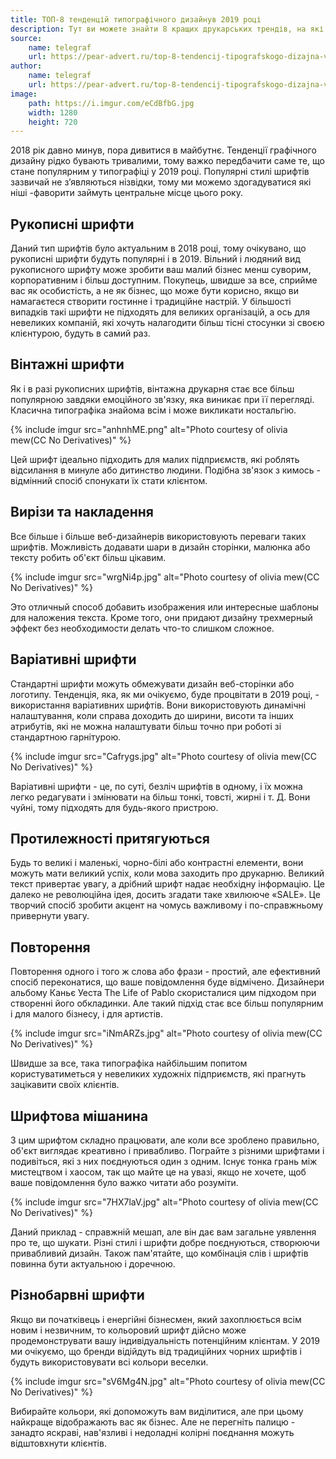 ```yaml
---
title: ТОП-8 тенденцій типографічного дизайнув 2019 році
description: Тут ви можете знайти 8 кращих друкарських трендів, на які варто звернути увагу в 2019 році.
source:
    name: telegraf
    url: https://pear-advert.ru/top-8-tendencij-tipografskogo-dizajna-v-2019-godu
author:
    name: telegraf
    url: https://pear-advert.ru/top-8-tendencij-tipografskogo-dizajna-v-2019-godu
image:
    path: https://i.imgur.com/eCdBfbG.jpg
    width: 1280
    height: 720
---
```


2018 рік давно минув, пора дивитися в майбутнє. Тенденції графічного дизайну рідко бувають тривалими, тому важко передбачити
саме те, що стане популярним у типографіці у 2019 році. Популярні стилі шрифтів зазвичай не з’являються нізвідки, тому ми можемо здогадуватися
які ніші -фаворити займуть центральне місце цього року.

## Рукописні шрифти

Даний тип шрифтів було актуальним в 2018 році, тому очікувано, що рукописні шрифти будуть популярні і в 2019. Вільний і
людяний вид рукописного шрифту може зробити ваш малий бізнес менш суворим, корпоративним і більш доступним. Покупець,
швидше за все, сприйме вас як особистість, а не як бізнес, що може бути корисно, якщо ви намагаєтеся створити гостинне
і традиційне настрій. У більшості випадків такі шрифти не підходять для великих організацій, а ось для невеликих компаній,
які хочуть налагодити більш тісні стосунки зі своєю клієнтурою, будуть в самий раз.

## Вінтажні шрифти

Як і в разі рукописних шрифтів, вінтажна друкарня стає все більш популярною завдяки емоційного зв'язку, яка виникає при
її перегляді. Класична типографіка знайома всім і може викликати ностальгію.

{% include imgur src="anhnhME.png" alt="Photo courtesy of olivia mew(CC No Derivatives)" %}

Цей шрифт ідеально підходить для малих підприємств, які роблять відсилання в минуле або дитинство людини. Подібна зв'язок
з кимось - відмінний спосіб спонукати їх стати клієнтом.

## Вирізи та накладення

Все більше і більше веб-дизайнерів використовують переваги таких шрифтів. Можливість додавати шари в дизайн сторінки,
малюнка або тексту робить об'єкт більш цікавим.

{% include imgur src="wrgNi4p.jpg" alt="Photo courtesy of olivia mew(CC No Derivatives)" %}

Это отличный способ добавить изображения или интересные шаблоны для наложения текста. Кроме того, они придают дизайну
трехмерный эффект без необходимости делать что-то слишком сложное.

## Варіативні шрифти

Стандартні шрифти можуть обмежувати дизайн веб-сторінки або логотипу. Тенденція, яка, як ми очікуємо, буде процвітати в
2019 році, - використання варіативних шрифтів. Вони використовують динамічні налаштування, коли справа доходить до ширини,
висоти та інших атрибутів, які не можна налаштувати більш точно при роботі зі стандартною гарнітурою.

{% include imgur src="Cafrygs.jpg" alt="Photo courtesy of olivia mew(CC No Derivatives)" %}

Варіативні шрифти - це, по суті, безліч шрифтів в одному, і їх можна легко редагувати і змінювати на більш тонкі, товсті,
жирні і т. Д. Вони чуйні, тому підходять для будь-якого пристрою.

## Протилежності притягуються

Будь то великі і маленькі, чорно-білі або контрастні елементи, вони можуть мати великий успіх, коли мова заходить про друкарню.
Великий текст привертає увагу, а дрібний шрифт надає необхідну інформацію. Це далеко не революційна ідея, досить згадати
таке хвилююче «SALE». Це творчий спосіб зробити акцент на чомусь важливому і по-справжньому привернути увагу.

## Повторення

Повторення одного і того ж слова або фрази - простий, але ефективний спосіб переконатися, що ваше повідомлення буде відмічено.
Дизайнери альбому Каньє Уеста The Life of Pablo скористалися цим підходом при створенні його обкладинки. Але такий підхід
стає все більш популярним і для малого бізнесу, і для артистів.

{% include imgur src="iNmARZs.jpg" alt="Photo courtesy of olivia mew(CC No Derivatives)" %}

Швидше за все, така типографіка найбільшим попитом користуватиметься у невеликих художніх підприємств, які прагнуть
зацікавити своїх клієнтів.

## Шрифтова мішанина

З цим шрифтом складно працювати, але коли все зроблено правильно, об'єкт виглядає креативно і привабливо. Пограйте з різними
шрифтами і подивіться, які з них поєднуються один з одним. Існує тонка грань між мистецтвом і хаосом, так що майте це на
увазі, якщо не хочете, щоб ваше повідомлення було важко читати або розуміти.

{% include imgur src="7HX7laV.jpg" alt="Photo courtesy of olivia mew(CC No Derivatives)" %}

Даний приклад - справжній мешап, але він дає вам загальне уявлення про те, що шукати. Різні стилі і шрифти добре поєднуються,
створюючи привабливий дизайн. Також пам'ятайте, що комбінація слів і шрифтів повинна бути актуальною і доречною.

## Різнобарвні шрифти

Якщо ви початківець і енергійні бізнесмен, який захоплюється всім новим і незвичним, то кольоровий шрифт дійсно може
продемонструвати вашу індивідуальність потенційним клієнтам. У 2019 ми очікуємо, що бренди відійдуть від традиційних
чорних шрифтів і будуть використовувати всі кольори веселки.

{% include imgur src="sV6Mg4N.jpg" alt="Photo courtesy of olivia mew(CC No Derivatives)" %}

Вибирайте кольори, які допоможуть вам виділитися, але при цьому найкраще відображають вас як бізнес. Але не перегніть
палицю - занадто яскраві, нав'язливі і недоладні колірні поєднання можуть відштовхнути клієнтів.



